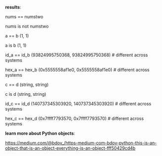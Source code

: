 **results**:

nums == numstwo

nums is not numstwo

a == b (1, 1)

a is b (1, 1)

id_a == id_b (93824995750368, 93824995750368) # different across systems

hex_a == hex_b (0x5555558af1e0, 0x5555558af1e0) # different across systems

c == d (string, string)

c is d (string, string)

id_c == id_d (140737345303920, 140737345303920) # different across systems

hex_c == hex_d (0x7ffff7793570, 0x7ffff7793570) # different across systems




**learn more about Python objects**:

https://medium.com/@bdov_/https-medium-com-bdov-python-this-is-an-object-that-is-an-object-everything-is-an-object-fff50429cd4b
